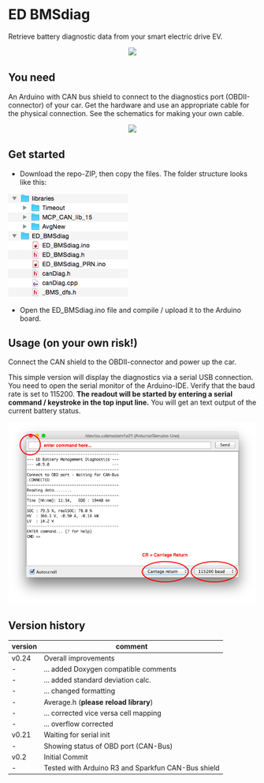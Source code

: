 # ED BMSdiag
Retrieve battery diagnostic data from your smart electric drive EV.

 <p align="center">
 <img  src="https://raw.githubusercontent.com/MyLab-odyssey/ED_BMSdiag/master/pictures/ED_BMSdiag_example_data.png?token=ANltnDv45WNbnI5tdK5GTXsswYPnh61kks5W8nFpwA%3D%3D" />
 <p/>

## You need
An Arduino with CAN bus shield to connect to the diagnostics port (OBDII-connector) of your car. Get the hardware and use an appropriate cable for the physical connection. See the schematics for making your own cable.

<p align="center">
<img  src="https://raw.githubusercontent.com/MyLab-odyssey/ED_BMSdiag/master/pictures/Arduino%26CANbusShield.jpg?token=ANltnOgbz5LLS_DZFdx2z4qH653Vq6GQks5W8nDIwA%3D%3D" width="640"/>
<p/>

## Get started
* Download the repo-ZIP, then copy the files. The folder structure looks like this:
<p align="left">
<img  src="https://github.com/MyLab-odyssey/ED_BMSdiag/raw/master/pictures/Arduino_folder_structure.png" /><p/>

* Open the ED_BMSdiag.ino file and compile / upload it to the Arduino board.

## Usage (on your own risk!)
Connect the CAN shield to the OBDII-connector and power up the car.

This simple version will display the diagnostics via a serial USB connection. You need to open the serial monitor of the Arduino-IDE. Verify that the baud rate is set to 115200. **The readout will be started by entering a serial command / keystroke in the top input line.** You will get an text output of the current battery status.
<p align="center">
<img  src="https://raw.githubusercontent.com/MyLab-odyssey/ED_BMSdiag/master/pictures/Arduino%20-IDE_serial_monitor.png?token=ANltnE8Q_Cad764BoBn_TDdUdreMZXXiks5W8nT6wA%3D%3D" />
<p/>

## Version history
version  | comment
-------- | --------
v0.24    | Overall improvements
-        | ... added Doxygen compatible comments
-        | ... added standard deviation calc.
-        | ... changed formatting
-        | Average.h (**please reload library**)
-        | ... corrected vice versa cell mapping
-        | ... overflow corrected
v0.21    | Waiting for serial init
-        | Showing status of OBD port (CAN-Bus)
v0.2     | Initial Commit
-        | Tested with Arduino R3 and Sparkfun CAN-Bus shield
